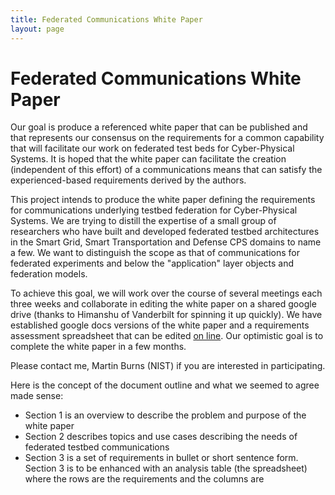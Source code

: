 ```yaml
---
title: Federated Communications White Paper
layout: page
---
```


# Federated Communications White Paper
Our goal is produce a referenced white paper that can be published and that represents our consensus on the requirements for a common capability that will facilitate our work on federated test beds for Cyber-Physical Systems. It is hoped that the white paper can facilitate the creation (independent of this effort) of a communications means that can satisfy the experienced-based requirements derived by the authors. 

This project intends to produce the white paper defining the requirements for communications underlying testbed federation for Cyber-Physical Systems. We are trying to distill the expertise of a small group of researchers who have built and developed federated testbed architectures in the Smart Grid, Smart Transportation and Defense CPS domains to name a few. We want to distinguish the scope as that of communications for federated experiments and below the "application" layer objects and federation models.

To achieve this goal, we will work over the course of several meetings each three weeks and collaborate in editing the white paper on a shared google drive (thanks to Himanshu of Vanderbilt for spinning it up quickly). We have established google docs versions of the white paper and a requirements assessment spreadsheet that can be edited [on line](https://drive.google.com/open?id=0B83_mHEMS1vRUDhCYWhnSTA5TDA). Our optimistic goal is to complete the white paper in a few months. 

Please contact me, Martin Burns (NIST) if you are interested in participating.

Here is the concept of the document outline and what we seemed to agree made sense:

*	Section 1 is an overview to describe the problem and purpose of the white paper
*	Section 2 describes topics and use cases describing the needs of federated testbed communications
*	Section 3 is a set of requirements in bullet or short sentence form. Section 3 is to be enhanced with an analysis table (the spreadsheet) where the rows are the requirements and the columns are 